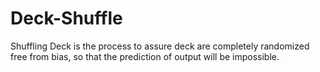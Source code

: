 # Deck-Shuffle
Shuffling Deck is the process to assure deck are completely randomized free from bias, so that the prediction of output will be impossible. 
